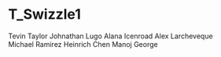 # T_Swizzle1
Tevin Taylor
Johnathan Lugo
Alana Icenroad
Alex Larcheveque  
Michael Ramirez
Heinrich Chen
Manoj George


